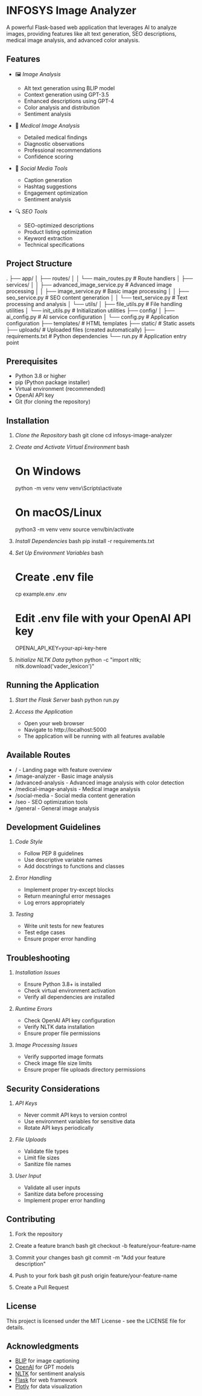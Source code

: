 # INFOSYS Image Analyzer

A powerful Flask-based web application that leverages AI to analyze images, providing features like alt text generation, SEO descriptions, medical image analysis, and advanced color analysis.

## Features

- 🖼 *Image Analysis*
  - Alt text generation using BLIP model
  - Context generation using GPT-3.5
  - Enhanced descriptions using GPT-4
  - Color analysis and distribution
  - Sentiment analysis

- 🏥 *Medical Image Analysis*
  - Detailed medical findings
  - Diagnostic observations
  - Professional recommendations
  - Confidence scoring

- 📱 *Social Media Tools*
  - Caption generation
  - Hashtag suggestions
  - Engagement optimization
  - Sentiment analysis

- 🔍 *SEO Tools*
  - SEO-optimized descriptions
  - Product listing optimization
  - Keyword extraction
  - Technical specifications

## Project Structure


.
├── app/
│   ├── routes/
│   │   └── main_routes.py      # Route handlers
│   ├── services/
│   │   ├── advanced_image_service.py  # Advanced image processing
│   │   ├── image_service.py    # Basic image processing
│   │   ├── seo_service.py      # SEO content generation
│   │   └── text_service.py     # Text processing and analysis
│   └── utils/
│       ├── file_utils.py       # File handling utilities
│       └── init_utils.py       # Initialization utilities
├── config/
│   ├── ai_config.py           # AI service configuration
│   └── config.py              # Application configuration
├── templates/                 # HTML templates
├── static/                   # Static assets
├── uploads/                  # Uploaded files (created automatically)
├── requirements.txt          # Python dependencies
└── run.py                   # Application entry point


## Prerequisites

- Python 3.8 or higher
- pip (Python package installer)
- Virtual environment (recommended)
- OpenAI API key
- Git (for cloning the repository)

## Installation

1. *Clone the Repository*
   bash
   git clone <repository-url>
   cd infosys-image-analyzer
   

2. *Create and Activate Virtual Environment*
   bash
   # On Windows
   python -m venv venv
   venv\Scripts\activate

   # On macOS/Linux
   python3 -m venv venv
   source venv/bin/activate
   

3. *Install Dependencies*
   bash
   pip install -r requirements.txt
   

4. *Set Up Environment Variables*
   bash
   # Create .env file
   cp example.env .env
   
   # Edit .env file with your OpenAI API key
   OPENAI_API_KEY=your-api-key-here
   

5. *Initialize NLTK Data*
   python
   python -c "import nltk; nltk.download('vader_lexicon')"
   

## Running the Application

1. *Start the Flask Server*
   bash
   python run.py
   

2. *Access the Application*
   - Open your web browser
   - Navigate to http://localhost:5000
   - The application will be running with all features available

## Available Routes

- / - Landing page with feature overview
- /image-analyzer - Basic image analysis
- /advanced-analysis - Advanced image analysis with color detection
- /medical-image-analysis - Medical image analysis
- /social-media - Social media content generation
- /seo - SEO optimization tools
- /general - General image analysis

## Development Guidelines

1. *Code Style*
   - Follow PEP 8 guidelines
   - Use descriptive variable names
   - Add docstrings to functions and classes

2. *Error Handling*
   - Implement proper try-except blocks
   - Return meaningful error messages
   - Log errors appropriately

3. *Testing*
   - Write unit tests for new features
   - Test edge cases
   - Ensure proper error handling

## Troubleshooting

1. *Installation Issues*
   - Ensure Python 3.8+ is installed
   - Check virtual environment activation
   - Verify all dependencies are installed

2. *Runtime Errors*
   - Check OpenAI API key configuration
   - Verify NLTK data installation
   - Ensure proper file permissions

3. *Image Processing Issues*
   - Verify supported image formats
   - Check image file size limits
   - Ensure proper file uploads directory permissions

## Security Considerations

1. *API Keys*
   - Never commit API keys to version control
   - Use environment variables for sensitive data
   - Rotate API keys periodically

2. *File Uploads*
   - Validate file types
   - Limit file sizes
   - Sanitize file names

3. *User Input*
   - Validate all user inputs
   - Sanitize data before processing
   - Implement proper error handling

## Contributing

1. Fork the repository
2. Create a feature branch
   bash
   git checkout -b feature/your-feature-name
   
3. Commit your changes
   bash
   git commit -m "Add your feature description"
   
4. Push to your fork
   bash
   git push origin feature/your-feature-name
   
5. Create a Pull Request

## License

This project is licensed under the MIT License - see the LICENSE file for details.

## Acknowledgments

- [BLIP](https://github.com/salesforce/BLIP) for image captioning
- [OpenAI](https://openai.com/) for GPT models
- [NLTK](https://www.nltk.org/) for sentiment analysis
- [Flask](https://flask.palletsprojects.com/) for web framework
- [Plotly](https://plotly.com/) for data visualization
